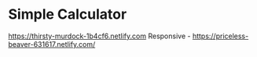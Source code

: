 # Simple Calculator
 https://thirsty-murdock-1b4cf6.netlify.com
 Responsive - https://priceless-beaver-631617.netlify.com/
